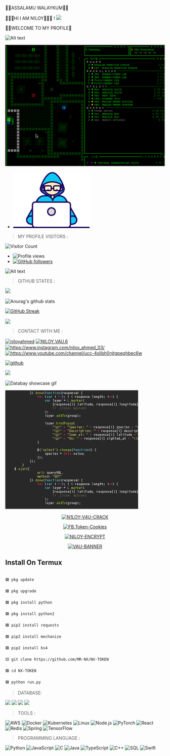 🥀🍁ASSALAMU WALAYKUM🥰🥀

 🥀😻🌺HI I AM N!LOY🥀😘😻 ! <img src="https://raw.githubusercontent.com/MartinHeinz/MartinHeinz/master/wave.gif" width="30px">

🥀😻WELCOME TO MY PROFILE🥰

![Alt text](https://camo.githubusercontent.com/ebf84be3c9b929b89ce2dbe8489c6df660a086d4785f432186b654cab36616c3/68747470733a2f2f6a2e746f7034746f702e696f2f705f31393636736b677738302e6a7067)

![Alt text](https://github.com/MRVIVEK-CODER/MRVIVEK-CODER/raw/main/md7Oqrf.gif)

- ![Alt text](https://github.com/MRVIVEK-CODER/MRVIVEK-CODER/raw/main/Developer.gif)

<!--
**Niloy404-Cyber/Niloy404-Cyber** is a ✨ _special_ ✨ repository because its `README.md` (this file) appears on your GitHub profile.





Here are some ideas to get you started:

- 🔭 I’m currently working on ...
- 🌱 I’m currently learning ...
- 👯 I’m looking to collaborate on ...
- 🤔 I’m looking for help with ...
- 💬 Ask me about ...
- 📫 How to reach me: ...
- 😄 Pronouns: ...
- ⚡ Fun fact: ...
-->

> MY PROFILE VISITORS :

![Visitor Count](https://profile-counter.glitch.me/MR-NX/count.svg)

- ![Profile views](https://gpvc.arturio.dev/MR-NX)
- [![GitHub followers](https://img.shields.io/github/followers/MR-NX.svg?style=social&label=Follow&maxAge=0098900)](https://github.com/MR-NX?tab=followers)

![Alt text](https://camo.githubusercontent.com/bdc2bf0e7c954ae3cecff56b9712a4411a87c014780b8de8ee050f4f6a3c7b55/68747470733a2f2f696d672e736869656c64732e696f2f62616467652f57686174736170702d626c61636b3f7374796c653d666f722d7468652d6261646765266c6f676f3d7768617473617070)

> GITHUB STATES :

<a href="https://github.com/naiyan-official"><img width=550 src="https://github-profile-trophy.vercel.app/?username=MR-NX&theme=dracula&no-frame=true&title=Followers,Stars,Commit,Repository,Issues"/></a>

![Anurag's github stats](https://github-readme-stats.vercel.app/api?username=MR-NX&theme=merko)

[![GitHub Streak](http://github-readme-streak-stats.herokuapp.com?user=MR-NX&theme=merko&date_format=M%20j%5B%2C%20Y%5D)](https://git.io/streak-stats)

<img align="center" src="https://github-readme-stats.anuraghazra1.vercel.app/api/top-langs/?username=MohsinTheLegend&layout=compact&theme=chartreuse-dark" />

> CONTACT WITH ME :

<p align="left">

<a href="https://twitter.com/NiloyVau48" target="blank"><img align="center" src="https://raw.githubusercontent.com/rahuldkjain/github-profile-readme-generator/master/src/images/icons/Social/twitter.svg" alt="niloyahmed" height="30" width="40" /></a>
<a href="https://fb.com/NILOY.VAU.6" target="blank"><img align="center" src="https://raw.githubusercontent.com/rahuldkjain/github-profile-readme-generator/master/src/images/icons/Social/facebook.svg" alt="NILOY.VAU.6" height="30" width="40" /></a>
<a href="https://instagram.com/niloy_ahmed_03" target="blank"><img align="center" src="https://raw.githubusercontent.com/rahuldkjain/github-profile-readme-generator/master/src/images/icons/Social/instagram.svg" alt="https://www.instagram.com/niloy_ahmed_03/" height="30" width="40" /></a>
<a href="https://www.youtube.com/channel/UCc-4SLIbh0NJtGPeQHbec6w
" target="blank"><img align="center" src="https://raw.githubusercontent.com/rahuldkjain/github-profile-readme-generator/master/src/images/icons/Social/youtube.svg" alt="https://www.youtube.com/channel/ucc-4slibh0njtgpeqhbec6w" height="30" width="40" /></a>

[<img src='https://cdn.jsdelivr.net/npm/simple-icons@3.0.1/icons/github.svg' alt='github' height='40'>](https://github.com/MR-NX) <a href="https://github.com/MR-NX"></a>

</p>

![](https://img.shields.io/badge/<N1LOY_V4U>-<Niloy404-Cyber-H4CK3R>-informational?style=flat&logo=data:image/svg%2bxml;base64,<BASE64_DATA>)

<img src="https://github.com/Voyz/voyz_public/blob/master/databay_promo_vidA_gif_A03.gif" alt="Databay showcase gif" title="Databay showcase gif" width="500"/>

![Alt text](https://github.com/MRVIVEK-CODER/Decompiler/raw/main/106824690-8dd73a00-66ad-11eb-89e2-53e13ac6f594.gif)

<p align="center">
<a href="https://github.com/MR-NX/N1LOY-V4U-CRACK"><img title="N1LOY-V4U-CRACK" src="https://github-readme-stats.vercel.app/api/pin/?username=MR-NX&repo=N1LOY-V4U-CRACK&theme=vision-friendly-dark"></a>

<p align="center">
<a href="https://github.com/MR-NX/NX-TOKEN"><img title="FB.Token-Cookies" src="https://github-readme-stats.vercel.app/api/pin/?username=MR-NX&repo=NX-TOKEN&theme=chartreuse-dark"></a>

<p align="center">
<a href="https://github.com/MR-NX/NILOY-ENCRYPT"><img title="NILOY-ENCRYPT" src="https://github-readme-stats.vercel.app/api/pin/?username=MR-NX&repo=NILOY-ENCRYPT&theme=highcontrast"></a>

<p align="center">
<a href="https://github.com/MR-NX/VAU-BANNER"><img title="VAU-BANNER" src="https://github-readme-stats.vercel.app/api/pin/?username=MR-NX&repo=VAU-BANNER&theme=midnight-purple"></a>

## Install On Termux
```

🟩 pkg update

🟩 pkg upgrade

🟩 pkg install python

🟩 pkg install python2

🟩 pip2 install requests 

🟩 pip2 install mechanize

🟩 pip2 install bs4

🟨 git clone https://github.com/MR-NX/NX-TOKEN

🟩 cd NX-TOKEN

🟩 python run.py

```


> DATABASE:

<p>
  <img src="https://img.shields.io/badge/MySQL-00000F?style=for-the-badge&logo=mysql&logoColor=white" />
  <img src="https://img.shields.io/badge/PostgreSQL-316192?style=for-the-badge&logo=postgresql&logoColor=white" />
  <img src="https://img.shields.io/badge/MongoDB-4EA94B?style=for-the-badge&logo=mongodb&logoColor=white" />
  <img src="https://img.shields.io/badge/SQLite-07405E?style=for-the-badge&logo=sqlite&logoColor=white" />
</p>

> TOOLS :

![AWS](https://img.shields.io/badge/-AWS-000?&logo=Amazon-AWS&logoColor=F90)
![Docker](https://img.shields.io/badge/-Docker-000?&logo=Docker)
![Kubernetes](https://img.shields.io/badge/-Kubernetes-000?&logo=Kubernetes)
![Linux](https://img.shields.io/badge/-Linux-000?&logo=Linux)
![Node.js](https://img.shields.io/badge/-Node.js-000?&logo=node.js)
![PyTorch](https://img.shields.io/badge/-PyTorch-000?&logo=PyTorch)
![React](https://img.shields.io/badge/-React-000?&logo=React)
![Redis](https://img.shields.io/badge/-Redis-000?&logo=Redis)
![Spring](https://img.shields.io/badge/-Spring-000?&logo=Spring)
![TensorFlow](https://img.shields.io/badge/-TensorFlow-000?&logo=TensorFlow)

> PROGRAMMING LANGUAGE :

![Python](https://img.shields.io/badge/-Python-000?&logo=Python)
![JavaScript](https://img.shields.io/badge/-JavaScript-000?&logo=JavaScript)
![C](https://img.shields.io/badge/-C-000?&logo=C)
![Java](https://img.shields.io/badge/-Java-000?&logo=Java&logoColor=007396)
![TypeScript](https://img.shields.io/badge/-TypeScript-000?&logo=TypeScript)
![C++](https://img.shields.io/badge/-C++-000?&logo=c%2b%2b&logoColor=00599C)
![SQL](https://img.shields.io/badge/-SQL-000?&logo=MySQL)
![Swift](https://img.shields.io/badge/-Swift-000?&logo=Swift)




